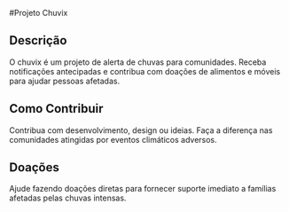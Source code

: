 #Projeto Chuvix

## Descrição

O chuvix é um projeto de alerta de chuvas para comunidades. Receba notificações antecipadas e contribua com doações de alimentos e móveis para ajudar pessoas afetadas.

## Como Contribuir

Contribua com desenvolvimento, design ou ideias. Faça a diferença nas comunidades atingidas por eventos climáticos adversos.

## Doações

Ajude fazendo doações diretas para fornecer suporte imediato a famílias afetadas pelas chuvas intensas.

